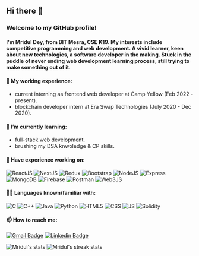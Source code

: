 <!-- <img align="right" height="400" width="100%" alt="GIF" src="https://miro.medium.com/max/1360/1*IRGHmiGsa16stedQvIaZfw.gif" /> -->

## Hi there 👋

### Welcome to my GitHub profile!
#### I'm Mridul Dey, from BIT Mesra, CSE K19. My interests include competitive programming and web development. A vivid learner, keen about new technologies, a software developer in the making. Stuck in the puddle of never ending web development learning process, still trying to make something out of it.

#### 🔭 My working experience:
- current interning as frontend web developer at Camp Yellow (Feb 2022 - present).
- blockchain developer intern at Era Swap Technologies (July 2020 - Dec 2020). 

#### 🌱 I’m currently learning:
- full-stack web development.
- brushing my DSA knwoledge & CP skills.

#### 💬 Have experience working on:
![ReactJS](https://img.shields.io/badge/React-20232A?style=for-the-badge&logo=react&logoColor=61DAFB)
![NextJS](https://img.shields.io/badge/next.js-000000?style=for-the-badge&logo=nextdotjs&logoColor=white)
![Redux](https://img.shields.io/badge/Redux-593D88?style=for-the-badge&logo=redux&logoColor=white)
![Bootstrap](https://img.shields.io/badge/Bootstrap-563D7C?style=for-the-badge&logo=bootstrap&logoColor=white)
![NodeJS](https://img.shields.io/badge/Node.js-339933?style=for-the-badge&logo=nodedotjs&logoColor=white)
![Express](https://img.shields.io/badge/Express.js-000000?style=for-the-badge&logo=express&logoColor=white)
![MongoDB](https://img.shields.io/badge/MongoDB-4EA94B?style=for-the-badge&logo=mongodb&logoColor=white)
![Firebase](https://img.shields.io/badge/firebase-ffca28?style=for-the-badge&logo=firebase&logoColor=black)
![Postman](https://img.shields.io/badge/Postman-FF6C37?style=for-the-badge&logo=Postman&logoColor=white)
![Web3JS](https://img.shields.io/badge/web3.js-F16822?style=for-the-badge&logo=web3.js&logoColor=white)

#### 👩‍💻 Languages known/familiar with:
![C](https://img.shields.io/badge/C-00599C?style=for-the-badge&logo=c&logoColor=white)
![C++](https://img.shields.io/badge/C%2B%2B-00599C?style=for-the-badge&logo=c%2B%2B&logoColor=white)
![Java](https://img.shields.io/badge/Java-ED8B00?style=for-the-badge&logo=java&logoColor=white)
![Python](https://img.shields.io/badge/Python-FFD43B?style=for-the-badge&logo=python&logoColor=blue)
![HTML5](https://img.shields.io/badge/HTML5-E34F26?style=for-the-badge&logo=html5&logoColor=white)
![CSS](https://img.shields.io/badge/CSS3-1572B6?style=for-the-badge&logo=css3&logoColor=white)
![JS](https://img.shields.io/badge/JavaScript-323330?style=for-the-badge&logo=javascript&logoColor=F7DF1E)
![Solidity](https://img.shields.io/badge/Solidity-e6e6e6?style=for-the-badge&logo=solidity&logoColor=black)

#### 📫 How to reach me:

[![Gmail Badge](https://img.shields.io/badge/Gmail-D14836?style=for-the-badge&logo=gmail&logoColor=white)](mailto:mridul.dgp2015@gmail.com) [![Linkedin Badge](https://img.shields.io/badge/LinkedIn-0077B5?style=for-the-badge&logo=linkedin&logoColor=white)](https://www.linkedin.com/in/mridul4101/) 

<!-- Github stats -->
![Mridul's stats](https://github-readme-stats.vercel.app/api?username=mridul4101&count_private=true&theme=radical) ![Mridul's streak stats](https://github-readme-streak-stats.herokuapp.com/?user=mridul4101&count_private=true&theme=radical)

<!-- ![Mridul's summary profile card](https://github-profile-summary-cards.vercel.app/api/cards/profile-details?username=mridul4101&theme=vue) -->
<!-- ![Mridul's most used languages](https://github-readme-stats.vercel.app/api/top-langs/?username=mridul4101&count_private=true&theme=radical) -->
<!-- ![Mridul's Activity Graph](https://activity-graph.herokuapp.com/graph?username=mridul4101&count_private=true&theme=radical) -->
